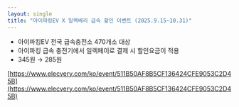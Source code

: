 ```yaml
---
layout: single
title: "아이파킹EV X 일렉베리 급속 할인 이벤트 (2025.9.15~10.31)"
---
```


- 아이파킹EV 전국 급속충전소 470개소 대상 
- 아이파킹 급속 충전기에서 일렉페이로 결제 시 할인요금이 적용
- 345원 → 285원

[https://www.elecvery.com/ko/event/511B50AF8B5CF136424CFE9053C2D45B](https://www.elecvery.com/ko/event/511B50AF8B5CF136424CFE9053C2D45B)
